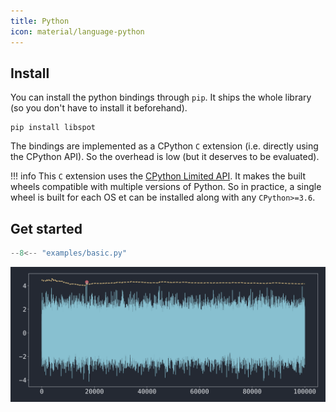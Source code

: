 ```yaml
---
title: Python
icon: material/language-python
---
```


## Install

You can install the python bindings through `pip`. It ships the whole library (so you don't have to install it beforehand).

```shell
pip install libspot
```

The bindings are implemented as a CPython `C` extension (i.e. directly using the CPython API). So the overhead is low (but it deserves to be evaluated).

<!-- prettier-ignore -->
!!! info
    This `C` extension uses the [CPython Limited API](https://docs.python.org/3/c-api/stable.html#limited-c-api). It makes the built wheels compatible with multiple versions of Python. So in practice, a single wheel is built for each OS et can be installed along with any `CPython>=3.6`.

## Get started

<!-- prettier-ignore -->
```python
--8<-- "examples/basic.py"
```

![](img/basic.svg)
